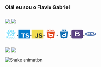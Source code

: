 ### Olá! eu sou o Flavio Gabriel   
  ##
  

<div>
  <a href="https://github.com/GabrielJS77">
  <img height="160em" src="https://github-readme-stats.vercel.app/api?username=gabrieljs77&show_icons=true&theme=dark&include_all_commits=true&count_private=true"/>
  <img height="140em" src="https://github-readme-stats.vercel.app/api/top-langs/?username=gabrieljs77&layout=compact&langs_count=16&theme=dark"/>
</div>
  
<div style="display: inline_block"><br>
  <img align="center" alt="Gabriel-React" height="30" width="40" src="https://raw.githubusercontent.com/devicons/devicon/master/icons/react/react-original-wordmark.svg">
  <img align="center" alt="Gabriel-Ts" height="30" width="40" src="https://raw.githubusercontent.com/devicons/devicon/master/icons/typescript/typescript-plain.svg">
  <img align="center" alt="Gabriel-Js" height="30" width="40" src="https://raw.githubusercontent.com/devicons/devicon/master/icons/javascript/javascript-original.svg">
  <img align="center" alt="Gabriel-HTML" height="30" width="40" src="https://raw.githubusercontent.com/devicons/devicon/master/icons/html5/html5-plain-wordmark.svg">
  <img align="center" alt="Gabriel-CSS" height="30" width="40" src="https://raw.githubusercontent.com/devicons/devicon/master/icons/css3/css3-plain-wordmark.svg">
  <img align="center" alt="Gabriel-Boostrap" height="30" width="40" src="https://raw.githubusercontent.com/devicons/devicon/master/icons/bootstrap/bootstrap-plain.svg">
  <img align="center" alt="Gabriel-Php" height="30" width="40" src="https://raw.githubusercontent.com/devicons/devicon/master/icons/php/php-plain.svg">
</div>
  
  ##
  
  <a href = "mailto:flavioarte2003@gmail.com"><img src="https://img.shields.io/badge/-Gmail-%23333?style=for-the-badge&logo=gmail&logoColor=white" target="_blank"></a>
  <a href="https://www.linkedin.com/in/flavio-gabriel77/" target="_blank"><img src="https://img.shields.io/badge/-LinkedIn-%230077B5?style=for-the-badge&logo=linkedin&logoColor=white" target="_blank"></a> 

  ![Snake animation](https://github.com/GabrielJS77/GabrielJS77/blob/output/github-contribution-grid-snake.svg)

